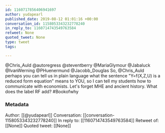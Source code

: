 ```yaml
---
id: 1160717856406941697
author: yudapearl
published_date: 2019-08-12 01:01:16 +00:00
conversation_id: 1158053343232778240
in_reply_to: 1160714743549763584
retweet: None
quoted_tweet: None
type: tweet
tags:

---
```


@Chris_Auld @autoregress @steventberry @MariaGlymour @Jabaluck @IvanWerning @PHuenermund @Jacobb_Douglas So, @Chris_Auld perhaps you can tell us in plain language what the sentence "Y=f(X,Z,U) is a reduced form equation" means to YOU, so I can tell my students how to communicate with economists. Let's forget MHE and ancient history. What does the label RF add? #Bookofwhy

### Metadata

Author: [[@yudapearl]]
Conversation: [[conversation-1158053343232778240]]
In reply to: [[1160714743549763584]]
Retweet of: [[None]]
Quoted tweet: [[None]]
